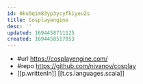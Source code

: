 ```yaml
---
id: 0ku5qim83yp3ycyfkiyeu2s
title: Cosplayengine
desc: ''
updated: 1694458711125
created: 1694458517053
---
```


- #url https://cosplayengine.com/
- #repo https://github.com/nivanov/cosplay
- [[p.writtenIn]] [[t.cs.languages.scala]]